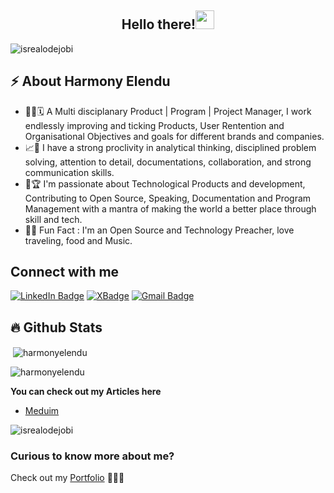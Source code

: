 <h2 align="center">Hello there!<img src = "https://raw.githubusercontent.com/MartinHeinz/MartinHeinz/master/wave.gif" width = 30px></h2>


<!-- Profile Views -->

<p align="left">
  <img src="https://komarev.com/ghpvc/?username=harmonyelendu&label=Profile%20views&color=0e75b6&style=flat" alt="isrealodejobi" />
</p>

<!-- Profile Views: END -->

<!-- About me section -->

<h2>⚡️ About Harmony Elendu</h2>

<ul>
  
  <li>👨‍💻🗓 A Multi disciplanary Product | Program | Project Manager, I work endlessly improving and ticking Products, User Rentention and Organisational Objectives and goals for different brands and companies.</li>
  
  <li>📈🚀 I have a strong proclivity in analytical thinking, disciplined problem solving, attention to detail, documentations, collaboration, and strong communication skills.</a>
  
  <li>🥂🏆 I'm passionate about Technological Products and development, Contributing to Open Source, Speaking, Documentation and Program Management with a mantra of making the world a better place through skill and tech.</li>
  
  <li>🎉🌱 Fun Fact : I'm an Open Source and Technology Preacher, love traveling, food and Music.
</ul>

<!-- About me section: END -->

<!-- Conecct section -->

<h2>Connect with me</h3>
    <p>
        <a href="https://www.linkedin.com/in/harmonyelendu/"><img src="https://img.shields.io/badge/-LinkedIn%20-blue?style=plastic&amp;labelColor=blue&amp;logo=LinkedIn&amp;link=www.linkedin.com/in/harmonyelendu" alt="LinkedIn Badge"></a> 
       <a href="https://twitter.com/ogaharmony"><img src="https://img.shields.io/badge/-Twitter(X)-informational?style=plastic&amp;labelColor=informational&amp;logo=X&amp;link=https://twitter.com/Dev_180Memes" alt="XBadge"></a>
        <a href="mailto:elenduharmony@gmail.com"><img src="https://img.shields.io/badge/-Mail-fff?style=plastic&amp;labelColor=fff&amp;logo=Gmail&amp;link=mailto:elenduharmony@gmail.com" alt="Gmail Badge"></a>
   </p>
   
 <!-- Conecct section: END -->

## :fire: Github Stats

<p>&nbsp;<img align="center" src="https://github-readme-stats.vercel.app/api?username=harmonyelendu&show_icons=true&locale=en&theme=tokyonight" alt="harmonyelendu" /></p>

<p><img align="center" src="https://github-readme-streak-stats.herokuapp.com/?user=harmonyelendu&&theme=tokyonight" alt="harmonyelendu" /></p>

**You can check out my Articles here**
- [Meduim](https://harmonyelendu.medium.com/)

<p align="left">
  <img src="https://komarev.com/ghpvc/?username=harmonyelendu&label=Profile%20views&color=0e75b6&style=flat" alt="isrealodejobi" />
</p>

### Curious to know more about me?
Check out my [Portfolio](https://quixotic-jackfruit-a45.notion.site/Harmony-s-Portfolio-16c9923604dc80968a7fe573fb2cf6cc) 📜👌🏽


